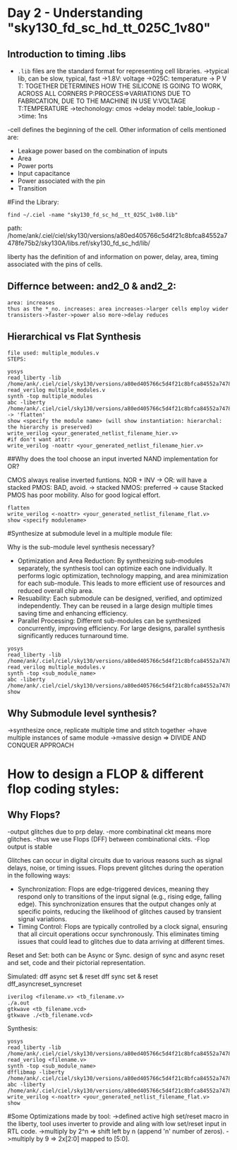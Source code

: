 # Day 2 - Understanding "sky130_fd_sc_hd_tt_025C_1v80"

## Introduction to timing .libs
- ```.lib``` files are the standard format for representing cell libraries.
->typical lib, can be slow, typical, fast
->1.8V: voltage
->025C: temperature
-> P V T: TOGETHER DETERMINES HOW THE SILICONE IS GOING TO WORK, ACROSS ALL CORNERS
	P:PROCESS=>VARIATIONS DUE TO FABRICATION, DUE TO THE MACHINE IN USE
	V:VOLTAGE
	T:TEMPERATURE
->techonology: cmos
->delay model: table_lookup
->time: 1ns

-cell defines the beginning of the cell. Other information of cells mentioned are:
- Leakage power based on the combination of inputs
- Area
- Power ports
- Input capacitance
- Power associated with the pin
- Transition

#Find the Library:
```
find ~/.ciel -name "sky130_fd_sc_hd__tt_025C_1v80.lib"
```

path: /home/ank/.ciel/ciel/sky130/versions/a80ed405766c5d4f21c8bfca84552a7478fe75b2/sky130A/libs.ref/sky130_fd_sc_hd/lib/

liberty has the definition of and information on power, delay, area, timing associated with the pins of cells.

## Differnce between: and2_0 & and2_2:
	area: increases
	thus as the *_no. increases: area increases->larger cells employ wider transisters->faster->power also more->delay reduces

## Hierarchical vs Flat Synthesis
	file used: multiple_modules.v
	STEPS:
```
yosys
read_liberty -lib /home/ank/.ciel/ciel/sky130/versions/a80ed405766c5d4f21c8bfca84552a7478fe75b2/sky130A/libs.ref/sky130_fd_sc_hd/lib/sky130_fd_sc_hd__tt_025C_1v80.lib
read_verilog multiple_modules.v
synth -top multiple_modules
abc -liberty /home/ank/.ciel/ciel/sky130/versions/a80ed405766c5d4f21c8bfca84552a7478fe75b2/sky130A/libs.ref/sky130_fd_sc_hd/lib/sky130_fd_sc_hd__tt_025C_1v80.lib
-> 'flatten' 
show <specify the module name> (will show instantiation: hierarchal: the hierarchy is preserved)
write_verilog <your_generated_netlist_filename_hier.v>
#if don't want attr:
write_verilog -noattr <your_generated_netlist_filename_hier.v>
```

##Why does the tool choose an input inverted NAND implementation for OR?

CMOS always realise inverted funtions.
NOR + INV -> OR: will have a stacked PMOS: BAD, avoid. -> stacked NMOS: preferred -> cause Stacked PMOS has poor mobility. Also for good logical effort.

```
flatten
write_verilog <-noattr> <your_generated_netlist_filename_flat.v>
show <specify modulename>
```

#Synthesize at submodule level in a multiple module file:

Why is the sub-module level synthesis necessary?
- Optimization and Area Reduction: By synthesizing sub-modules separately, the synthesis tool can optimize each one individually. It performs logic optimization, technology mapping, and area minimization for each sub-module. This leads to more efficient use of resources and reduced overall chip area.
- Resuability: Each submodule can be designed, verified, and optimized independently. They can be reused in a large design multiple times saving time and enhancing efficiency. 
- Parallel Processing: Different sub-modules can be synthesized concurrently, improving efficiency. For large designs, parallel synthesis significantly reduces turnaround time.

```
yosys
read_liberty -lib /home/ank/.ciel/ciel/sky130/versions/a80ed405766c5d4f21c8bfca84552a7478fe75b2/sky130A/libs.ref/sky130_fd_sc_hd/lib/sky130_fd_sc_hd__tt_025C_1v80.lib
read_verilog multiple_modules.v
synth -top <sub_module_name>
abc -liberty /home/ank/.ciel/ciel/sky130/versions/a80ed405766c5d4f21c8bfca84552a7478fe75b2/sky130A/libs.ref/sky130_fd_sc_hd/lib/sky130_fd_sc_hd__tt_025C_1v80.lib
show
```

## Why Submodule level synthesis?
->synthesize once, replicate multiple time and stitch together
->have multiple instances of same module
->massive design => DIVIDE AND CONQUER APPROACH

# How to design a FLOP & different flop coding styles:

## Why Flops?
-output glitches due to prp delay.
-more combinatinal ckt means more glitches.
-thus we use Flops (DFF) between combinational ckts.
-Flop output is stable

Glitches can occur in digital circuits due to various reasons such as signal delays, noise, or timing issues. Flops prevent glitches during the operation in the following ways:
- Synchronization: Flops are edge-triggered devices, meaning they respond only to transitions of the input signal (e.g., rising edge, falling edge). This synchronization ensures that the output changes only at specific points, reducing the likelihood of glitches caused by transient signal variations.
- Timing Control: Flops are typically controlled by a clock signal, ensuring that all circuit operations occur synchronously. This eliminates timing issues that could lead to glitches due to data arriving at different times.

Reset and Set: both can be Async or Sync.
design of sync and async reset and set, code and their pictorial representation.

Simulated: 
	dff async set & reset
	dff sync set & reset
	dff_asyncreset_syncreset
```
iverilog <filename.v> <tb_filename.v>
./a.out
gtkwave <tb_filename.vcd>
gtkwave ./<tb_filename.vcd>
```

Synthesis:
```
yosys
read_liberty -lib /home/ank/.ciel/ciel/sky130/versions/a80ed405766c5d4f21c8bfca84552a7478fe75b2/sky130A/libs.ref/sky130_fd_sc_hd/lib/sky130_fd_sc_hd__tt_025C_1v80.lib
read_verilog <filename.v>
synth -top <sub_module_name>
dfflibmap -liberty /home/ank/.ciel/ciel/sky130/versions/a80ed405766c5d4f21c8bfca84552a7478fe75b2/sky130A/libs.ref/sky130_fd_sc_hd/lib/sky130_fd_sc_hd__tt_025C_1v80.lib
abc -liberty /home/ank/.ciel/ciel/sky130/versions/a80ed405766c5d4f21c8bfca84552a7478fe75b2/sky130A/libs.ref/sky130_fd_sc_hd/lib/sky130_fd_sc_hd__tt_025C_1v80.lib
write_verilog <-noattr> <your_generated_netlist_filename_flat.v>
show
```

#Some Optimizations made by tool:
->defined active high set/reset macro in the liberty, tool uses inverter to provide and aling with low set/reset input in RTL code.
->multiply by 2^n => shift left by n (append 'n' number of zeros).
->multiply by 9 => 2x[2:0] mapped to [5:0].


